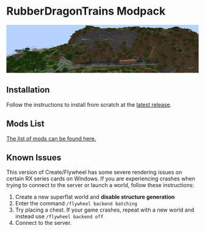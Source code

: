 # RubberDragonTrains Modpack

![modpack banner](misc/banner.png)

## Installation

Follow the instructions to install from scratch at the [latest release].

## Mods List

[The list of mods can be found here.][mods]

## Known Issues

This version of Create/Flywheel has some severe rendering issues on certain RX series cards on Windows. If you are experiencing crashes when trying to connect to the server or launch a world, follow these instructions:

1. Create a new superflat world and **disable structure generation**
2. Enter the command `/flywheel backend batching`
3. Try placing a chest. If your game crashes, repeat with a new world and instead use `/flywheel backend off`
4. Connect to the server.

[Latest release]: https://github.com/HazmatDrone/RubberDragonTrains/releases/latest/
[Mods]: https://github.com/HazmatDrone/RubberDragonTrains/tree/master/.minecraft/mods
